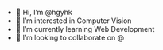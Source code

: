 - 👋 Hi, I’m @hgyhk
- 👀 I’m interested in Computer Vision
- 🌱 I’m currently learning Web Development
- 💞️ I’m looking to collaborate on @


